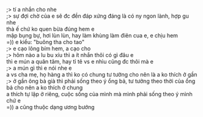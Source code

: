 ;> tí a nhắn cho nhe<br>
;> sự đợi chờ của e sẽ đc đền đáp xứng đáng là có ny ngon lành, hợp gu nhe<br>
thà ế chứ ko quen bừa đúng hem e<br>
mập bụng bự, hơi lùn lùn, hay làm khùng làm điên cua e, e chịu hem<br>
=)) e kiểu: "buông tha cho tao"<br>
;> e cạo lông bím hem, a cạo cho<br>
;> hôm nào a lu bu xíu  thì a ít nhắn thôi có gì đâu e<br>
thì e mún a quân tâm, hay tỉ tê vs e nhìu cũng đc thôi mà e<br>
;> a mún gì thì e nói nhe e<br>
a vs cha mẹ, họ hàng a thì ko có chung tư tưởng cho nên là a ko thích ở gần<br>
;> ở gần ông bà già thì phải sống theo ý ổng bả, tư tưởng theo thời của ổng bả cho nên a ko thích ở chung<br>
a thích tự lập ở riêng, cuộc sống của mình mà mình phải sống theo ý mình chứ e<br>
=)) a cũng thuộc dạng ương bướng
